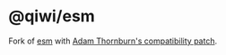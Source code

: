 # @qiwi/esm

Fork of [esm](https://github.com/standard-things/esm) with [Adam Thornburn's compatibility patch](https://github.com/qiwi-forks/esm/tree/feature/patch-module-loader-for-mixed-cjs-esm-dependency-graphs).
